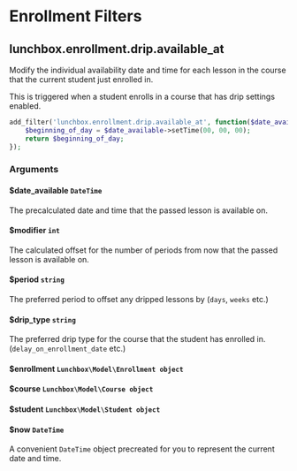 # Enrollment Filters

## lunchbox.enrollment.drip.available_at
Modify the individual availability date and time for each lesson in the course that the current student just enrolled in.

This is triggered when a student enrolls in a course that has drip settings enabled.

```php
add_filter('lunchbox.enrollment.drip.available_at', function($date_available, $modifier, $period, $drip_type, $enrollment, $course, $lesson, $now) {
	$beginning_of_day = $date_available->setTime(00, 00, 00);
	return $beginning_of_day;
});
```

### Arguments

#### $date_available `DateTime`
The precalculated date and time that the passed lesson is available on.

#### $modifier `int`
The calculated offset for the number of periods from now that the passed lesson is available on.

#### $period `string`
The preferred period to offset any dripped lessons by (`days`, `weeks` etc.)

#### $drip_type `string`
The preferred drip type for the course that the student has enrolled in. (`delay_on_enrollment_date` etc.)

#### $enrollment `Lunchbox\Model\Enrollment object`

#### $course `Lunchbox\Model\Course object`

#### $student `Lunchbox\Model\Student object`

#### $now `DateTime`
A convenient `DateTime` object precreated for you to represent the current date and time.
